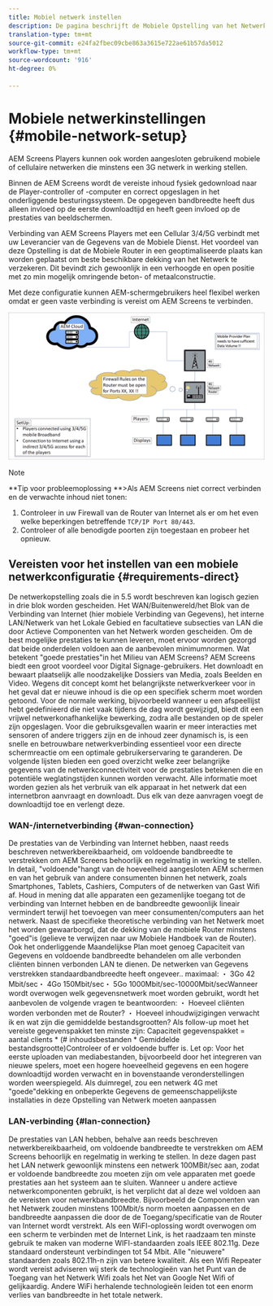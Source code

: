 ```yaml
---
title: Mobiel netwerk instellen
description: De pagina beschrijft de Mobiele Opstelling van het Netwerk
translation-type: tm+mt
source-git-commit: e24fa2fbec09cbe863a3615e722ae61b57da5012
workflow-type: tm+mt
source-wordcount: '916'
ht-degree: 0%

---
```



# Mobiele netwerkinstellingen {#mobile-network-setup}

AEM Screens Players kunnen ook worden aangesloten gebruikend mobiele of cellulaire netwerken die minstens een 3G netwerk in werking stellen.

Binnen de AEM Screens wordt de vereiste inhoud fysiek gedownload naar de Player-controller of -computer en correct opgeslagen in het onderliggende besturingssysteem. De opgegeven bandbreedte heeft dus alleen invloed op de eerste downloadtijd en heeft geen invloed op de prestaties van beeldschermen.

Verbinding van AEM Screens Players met een Cellular 3/4/5G verbindt met uw Leverancier van de Gegevens van de Mobiele Dienst. Het voordeel van deze Opstelling is dat de Mobiele Router in een geoptimaliseerde plaats kan worden geplaatst om beste beschikbare dekking van het Netwerk te verzekeren. Dit bevindt zich gewoonlijk in een verhoogde en open positie met zo min mogelijk omringende beton- of metaalconstructie.

Met deze configuratie kunnen AEM-schermgebruikers heel flexibel werken omdat er geen vaste verbinding is vereist om AEM Screens te verbinden.

![](/help/using/assets/mobile-network-1.png)

>[!NOTE]
>**Tip voor probleemoplossing **>Als AEM Screens niet correct verbinden en de verwachte inhoud niet tonen:
>
>1. Controleer in uw Firewall van de Router van Internet als er om het even welke beperkingen betreffende `TCP/IP Port 80/443`.
>1. Controleer of alle benodigde poorten zijn toegestaan en probeer het opnieuw.



## Vereisten voor het instellen van een mobiele netwerkconfiguratie {#requirements-direct}

De netwerkopstelling zoals die in 5.5 wordt beschreven kan logisch gezien in drie blok worden gescheiden. Het WAN/Buitenwereld/het Blok van de Verbinding van Internet (hier mobiele Verbinding van Gegevens), het interne LAN/Netwerk van het Lokale Gebied en facultatieve subsecties van LAN die door Actieve Componenten van het Netwerk worden gescheiden.
Om de best mogelijke prestaties te kunnen leveren, moet ervoor worden gezorgd dat beide onderdelen voldoen aan de aanbevolen minimumnormen.
Wat betekent &quot;goede prestaties&quot;in het Milieu van AEM Screens?
AEM Screens biedt een groot voordeel voor Digital Signage-gebruikers. Het downloadt en bewaart plaatselijk alle noodzakelijke Dossiers van Media, zoals Beelden en Video. Wegens dit concept komt het belangrijkste netwerkverkeer voor in het geval dat er nieuwe inhoud is die op een specifiek scherm moet worden getoond.
Voor de normale werking, bijvoorbeeld wanneer u een afspeellijst hebt gedefinieerd die niet vaak tijdens de dag wordt gewijzigd, biedt dit een vrijwel netwerkonafhankelijke bewerking, zodra alle bestanden op de speler zijn opgeslagen.
Voor die gebruiksgevallen waarin er meer interacties met sensoren of andere triggers zijn en de inhoud zeer dynamisch is, is een snelle en betrouwbare netwerkverbinding essentieel voor een directe schermreactie om een optimale gebruikerservaring te garanderen.
De volgende lijsten bieden een goed overzicht welke zeer belangrijke gegevens van de netwerkconnectiviteit voor de prestaties betekenen die en potentiële weglatingstijden kunnen worden verwacht.
Alle informatie moet worden gezien als het verbruik van elk apparaat in het netwerk dat een internetbron aanvraagt en downloadt. Dus elk van deze aanvragen voegt de downloadtijd toe en verlengt deze.


### WAN-/internetverbinding {#wan-connection}

De prestaties van de Verbinding van Internet hebben, naast reeds beschreven netwerkbereikbaarheid, om voldoende bandbreedte te verstrekken om AEM Screens behoorlijk en regelmatig in werking te stellen. In detail, &quot;voldoende&quot;hangt van de hoeveelheid aangesloten AEM schermen en van het gebruik van andere consumenten binnen het netwerk, zoals Smartphones, Tablets, Cashiers, Computers of de netwerken van Gast Wifi af.
Houd in mening dat alle apparaten een gezamenlijke toegang tot de verbinding van Internet hebben en de bandbreedte gewoonlijk lineair vermindert terwijl het toevoegen van meer consumenten/computers aan het netwerk.
Naast de specifieke theoretische verbinding van het Netwerk moet het worden gewaarborgd, dat de dekking van de mobiele Router minstens &quot;goed&quot;is (gelieve te verwijzen naar uw Mobiele Handboek van de Router). Ook het onderliggende Maandelijkse Plan moet genoeg Capaciteit van Gegevens en voldoende bandbreedte behandelen om alle verbonden cliënten binnen verbonden LAN te dienen.
De netwerken van Gegevens verstrekken standaardbandbreedte heeft ongeveer.. maximaal:
・ 3Go 42 Mbit/sec・ 4Go 150Mbit/sec・ 5Go 1000Mbit/sec-10000Mbit/secWanneer wordt overwogen welk gegevensnetwerk moet worden gebruikt, wordt het aanbevolen de volgende vragen te beantwoorden:
・ Hoeveel cliënten worden verbonden met de Router?
・ Hoeveel inhoudwijzigingen verwacht ik en wat zijn die gemiddelde bestandsgrootten?
Als follow-up moet het vereiste gegevenspakket ten minste zijn:
Capaciteit gegevenspakket = aantal clients * (# inhoudsbestanden * Gemiddelde bestandsgrootte)Controleer of er voldoende buffer is.
Let op: Voor het eerste uploaden van mediabestanden, bijvoorbeeld door het integreren van nieuwe spelers, moet een hogere hoeveelheid gegevens en een hogere downloadtijd worden verwacht en in bovenstaande veronderstellingen worden weerspiegeld.
Als duimregel, zou een netwerk 4G met &quot;goede&quot;dekking en onbeperkte Gegevens de gemeenschappelijkste installaties in deze Opstelling van Netwerk moeten aanpassen


### LAN-verbinding {#lan-connection}

De prestaties van LAN hebben, behalve aan reeds beschreven netwerkbereikbaarheid, om voldoende bandbreedte te verstrekken om AEM Screens behoorlijk en regelmatig in werking te stellen. In deze dagen past het LAN netwerk gewoonlijk minstens een netwerk 100MBit/sec aan, zodat er voldoende bandbreedte zou moeten zijn om vele apparaten met goede prestaties aan het systeem aan te sluiten. Wanneer u andere actieve netwerkcomponenten gebruikt, is het verplicht dat al deze wel voldoen aan de vereisten voor netwerkbandbreedte. Bijvoorbeeld de Componenten van het Netwerk zouden minstens 100Mbit/s norm moeten aanpassen en de bandbreedte aanpassen die door de de Toegang/specificatie van de Router van Internet wordt verstrekt.
Als een WiFI-oplossing wordt overwogen om een scherm te verbinden met de Internet Link, is het raadzaam ten minste gebruik te maken van moderne WIFI-standaarden zoals IEEE 802.11g. Deze standaard ondersteunt verbindingen tot 54 Mbit. Alle &quot;nieuwere&quot; standaarden zoals 802.11h-n zijn van betere kwaliteit. Als een Wifi Repeater wordt vereist adviseren wij sterk de technologieën van het Punt van de Toegang van het Netwerk Wifi zoals het Net van Google Net Wifi of gelijkaardig.
Andere WiFi herhalende technologieën leiden tot een enorm verlies van bandbreedte in het totale netwerk.
